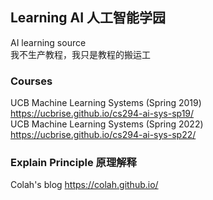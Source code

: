 ## Learning AI 人工智能学园

AI learning source<br>
我不生产教程，我只是教程的搬运工<br>


### Courses
UCB Machine Learning Systems (Spring 2019)
https://ucbrise.github.io/cs294-ai-sys-sp19/
<br>
UCB Machine Learning Systems (Spring 2022)
https://ucbrise.github.io/cs294-ai-sys-sp22/


### Explain Principle 原理解释
Colah's blog
https://colah.github.io/
<br>

